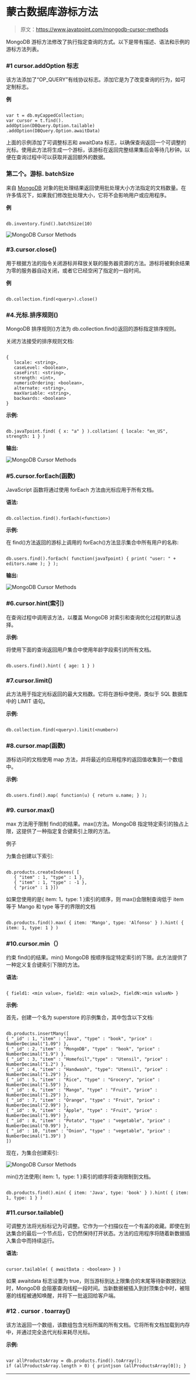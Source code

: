 # 蒙古数据库游标方法

> 原文：<https://www.javatpoint.com/mongodb-cursor-methods>

MongoDB 游标方法修改了执行指定查询的方式。以下是带有描述、语法和示例的游标方法列表。

### #1 cursor.addOption 标志

该方法添加了“OP_QUERY”有线协议标志。添加它是为了改变查询的行为，如可定制标志。

**例**

```

var t = db.myCappedCollection;
var cursor = t.find().
addOption(DBQuery.Option.tailable)
.addOption(DBQuery.Option.awaitData)

```

上面的示例添加了可调整标志和 awaitData 标志，以确保查询返回一个可调整的光标。使用此方法将生成一个游标，该游标在返回完整结果集后会等待几秒钟。以便在查询过程中可以获取并返回额外的数据。

### 第二个。游标. batchSize

来自 [MongoDB](https://www.javatpoint.com/mongodb-tutorial) 对象的批处理结果返回使用批处理大小方法指定的文档数量。在许多情况下，如果我们修改批处理大小，它将不会影响用户或应用程序。

**例**

```

db.inventory.find().batchSize(10)

```

![MongoDB Cursor Methods](img/db681eca7362d82431a5fb0c687fba96.png)

### #3.cursor.close()

用于根据方法的指令关闭游标并释放关联的服务器资源的方法。游标将被剩余结果为零的服务器自动关闭，或者它已经空闲了指定的一段时间。

**例**

```

db.collection.find(<query>).close()

```

### #4.光标.排序规则(<collation document="">)</collation>

MongoDB 排序规则()方法为 db.collection.find()返回的游标指定排序规则。

关闭方法接受的排序规则文档:

```

{
   locale: <string>,
   caseLevel: <boolean>,
   caseFirst: <string>,
   strength: <int>,
   numericOrdering: <boolean>,
   alternate: <string>,
   maxVariable: <string>,
   backwards: <boolean>
}

```

**示例:**

```

db.javaTpoint.find( { x: "a" } ).collation( { locale: "en_US", strength: 1 } )

```

**输出:**

![MongoDB Cursor Methods](img/bff27c2ff0e74168b88eecbfb80575a3.png)

### #5.cursor.forEach(函数)

JavaScript 函数将通过使用 forEach 方法由光标应用于所有文档。

**语法:**

```

db.collection.find().forEach(<function>)

```

**示例:**

在 find()方法返回的游标上调用的 forEach()方法显示集合中所有用户的名称:

```

db.users.find().forEach( function(javaTpoint) { print( "user: " + editors.name ); } );

```

**输出:**

![MongoDB Cursor Methods](img/6bb616fa84efaa2ea01bafd01a5cabf9.png)

### #6.cursor.hint(索引)

在查询过程中调用该方法，以覆盖 MongoDB 对索引和查询优化过程的默认选择。

**示例:**

将使用下面的查询返回用户集合中使用年龄字段索引的所有文档。

```

db.users.find().hint( { age: 1 } )

```

### #7.cursor.limit()

此方法用于指定光标返回的最大文档数。它将在游标中使用，类似于 SQL 数据库中的 LIMIT 语句。

**示例:**

```

db.collection.find(<query>).limit(<number>)

```

### #8.cursor.map(函数)

游标访问的文档使用 map 方法，并将最近的应用程序的返回值收集到一个数组中。

**示例:**

```

db.users.find().map( function(u) { return u.name; } );

```

### #9\. cursor.max()

max 方法用于限制 find()的结果。max()方法。MongoDB 指定特定索引的独占上限，这提供了一种指定复合键索引上限的方法。

例子

为集合创建以下索引:

```

db.products.createIndexes( [
   { "item" : 1, "type" : 1 },
   { "item" : 1, "type" : -1 },
   { "price" : 1 }])

```

如果您使用的是{ item: 1，type: 1 }索引的顺序，则 max()会限制查询低于 item 等于 Mango 和 type 等于的界限的文档

```

db.products.find().max( { item: 'Mango', type: 'Alfonso' } ).hint( { item: 1, type: 1 } )

```

### #10.cursor.min（）

约束 find()的结果。min() MongoDB 按顺序指定特定索引的下限。此方法提供了一种定义复合键索引下限的方法。

**语法:**

```

{ field1: <min value>, field2: <min value2>, fieldN:<min valueN> }

```

**示例:**

首先，创建一个名为 superstore 的示例集合，其中包含以下文档:

```

db.products.insertMany([
{ "_id" : 1, "item" : "Java", "type" : "book", "price" : NumberDecimal("1.09") },
{ "_id" : 2, "item" : "MongoDB", "type" : "book", "price" : NumberDecimal("1.9") },
{ "_id" : 3, "item" : "Homefoil","type" : "Utensil", "price" : NumberDecimal("1.2") },
{ "_id" : 4, "item" : "Handwash", "type": "Utensil", "price" : NumberDecimal("1.29") },
{ "_id" : 5, "item" : "Rice", "type" : "Grocery", "price" : NumberDecimal("1.59") },
{ "_id" : 6, "item" : "Mango", "type" : "Fruit", "price" : NumberDecimal("1.29") },
{ "_id" : 7, "item" : "Orange", "type" : "Fruit", "price" : NumberDecimal("2.99") },
{ "_id" : 9, "item" : "Apple", "type" : "Fruit", "price" : NumberDecimal("1.99") },
{ "_id" : 8, "item" : "Potato", "type" : "vegetable", "price" : NumberDecimal("0.99") },
{ "_id" : 10, "item" : "Onion", "type" : "vegetable", "price" : NumberDecimal("1.39") }
])

```

现在，为集合创建索引:

![MongoDB Cursor Methods](img/791f25b4c8a1258d48602c57d10c638c.png)

min()方法使用{ item: 1，type: 1 }索引的顺序将查询限制到文档。

```

db.products.find().min( { item: 'Java', type: 'book' } ).hint( { item: 1, type: 1 } )

```

### #11.cursor.tailable()

可调整方法将光标标记为可调整。它作为一个扫描仪在一个有盖的收藏。即使在到达集合的最后一个节点后，它仍然保持打开状态。方法的应用程序将随着新数据插入集合中而持续运行。

**语法:**

```

cursor.tailable( { awaitData : <boolean> } )

```

如果 awaitdata 标志设置为 true，则当游标到达上限集合的末尾等待新数据到达时，MongoDB 会阻塞查询线程一段时间。当新数据被插入到封顶集合中时，被阻塞的线程被通知唤醒，并将下一批返回给客户端。

### #12 . cursor . toarray()

该方法返回一个数组，该数组包含光标所属的所有文档。它将所有文档加载到内存中，并通过完全迭代光标来耗尽光标。

**示例:**

```

var allProductsArray = db.products.find().toArray();
if (allProductsArray.length > 0) { printjson (allProductsArray[0]); }

```

* * *